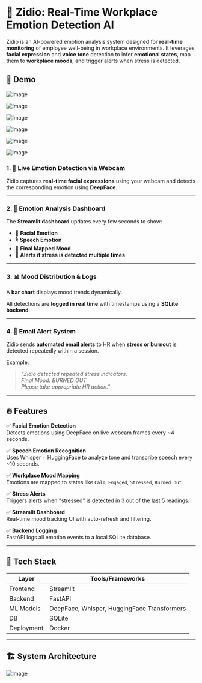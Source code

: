 # 🤖 Zidio: Real-Time Workplace Emotion Detection AI

Zidio is an AI-powered emotion analysis system designed for **real-time monitoring** of employee well-being in workplace environments. It leverages **facial expression** and **voice tone** detection to infer **emotional states**, map them to **workplace moods**, and trigger alerts when stress is detected.

## 📸 Demo 

![Image](https://github.com/user-attachments/assets/408ae334-8e25-4797-8a57-17536cddc2bb)

![Image](https://github.com/user-attachments/assets/e423894c-15a4-4be9-92db-991db59fac66)

![Image](https://github.com/user-attachments/assets/d3c48fe9-b490-41c4-bbfe-e3bf0325df79)

![Image](https://github.com/user-attachments/assets/18df47a4-fff4-4e1f-8c93-71ce0151b77b)

![Image](https://github.com/user-attachments/assets/b0aeab12-6be7-420c-a71c-c31a8fe5343c)

![Image](https://github.com/user-attachments/assets/c712ff59-2730-48e0-ad6b-7f04c922c588)

### 1. 🎥 **Live Emotion Detection via Webcam**

Zidio captures **real-time facial expressions** using your webcam and detects the corresponding emotion using **DeepFace**.

---

### 2. 🧠 **Emotion Analysis Dashboard**

The **Streamlit dashboard** updates every few seconds to show:

- 🧍 **Facial Emotion**
- 🎙️ **Speech Emotion**
- 🧠 **Final Mapped Mood**
- 🚨 **Alerts if stress is detected multiple times**

---

### 3. 📊 **Mood Distribution & Logs**

A **bar chart** displays mood trends dynamically.

All detections are **logged in real time** with timestamps using a **SQLite backend**.

---

### 4. 🚨 **Email Alert System**

Zidio sends **automated email alerts** to HR when **stress or burnout** is detected repeatedly within a session.

Example:
> _"Zidio detected repeated stress indicators.  
> Final Mood: BURNED OUT  
> Please take appropriate HR action."_  

---

## 🔥 Features

✅ **Facial Emotion Detection**  
Detects emotions using DeepFace on live webcam frames every ~4 seconds.

✅ **Speech Emotion Recognition**  
Uses Whisper + HuggingFace to analyze tone and transcribe speech every ~10 seconds.

✅ **Workplace Mood Mapping**  
Emotions are mapped to states like `Calm`, `Engaged`, `Stressed`, `Burned Out`.

✅ **Stress Alerts**  
Triggers alerts when "stressed" is detected in 3 out of the last 5 readings.

✅ **Streamlit Dashboard**  
Real-time mood tracking UI with auto-refresh and filtering.

✅ **Backend Logging**  
FastAPI logs all emotion events to a local SQLite database.

---

## 🧠 Tech Stack

| Layer          | Tools/Frameworks |
|----------------|------------------|
| Frontend       | Streamlit        |
| Backend        | FastAPI          |
| ML Models      | DeepFace, Whisper, HuggingFace Transformers |
| DB             | SQLite           |
| Deployment     | Docker           |

---

## 🏗️ System Architecture

![Image](https://github.com/user-attachments/assets/c9d5a21a-bd37-4ba5-8baf-df0974478b56)
